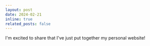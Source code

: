 ```yaml
---
layout: post
date: 2024-02-21
inline: true
related_posts: false
---
```


I'm excited to share that I've just put together my personal website!
